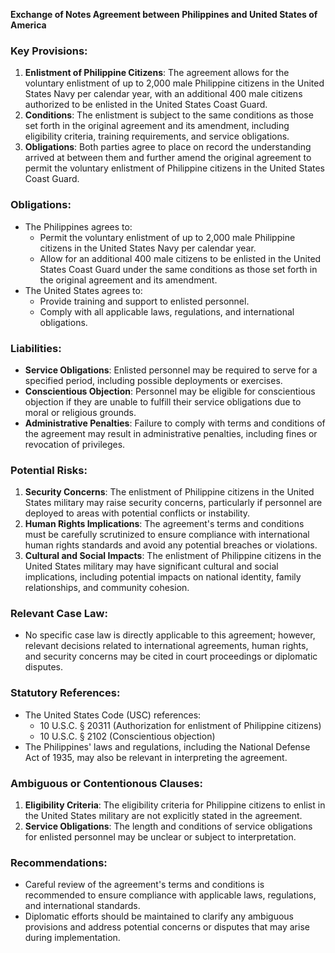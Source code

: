 **Exchange of Notes Agreement between Philippines and United States of America**

### Key Provisions:

1. **Enlistment of Philippine Citizens**: The agreement allows for the voluntary enlistment of up to 2,000 male Philippine citizens in the United States Navy per calendar year, with an additional 400 male citizens authorized to be enlisted in the United States Coast Guard.
2. **Conditions**: The enlistment is subject to the same conditions as those set forth in the original agreement and its amendment, including eligibility criteria, training requirements, and service obligations.
3. **Obligations**: Both parties agree to place on record the understanding arrived at between them and further amend the original agreement to permit the voluntary enlistment of Philippine citizens in the United States Coast Guard.

### Obligations:

* The Philippines agrees to:
	+ Permit the voluntary enlistment of up to 2,000 male Philippine citizens in the United States Navy per calendar year.
	+ Allow for an additional 400 male citizens to be enlisted in the United States Coast Guard under the same conditions as those set forth in the original agreement and its amendment.
* The United States agrees to:
	+ Provide training and support to enlisted personnel.
	+ Comply with all applicable laws, regulations, and international obligations.

### Liabilities:

* **Service Obligations**: Enlisted personnel may be required to serve for a specified period, including possible deployments or exercises.
* **Conscientious Objection**: Personnel may be eligible for conscientious objection if they are unable to fulfill their service obligations due to moral or religious grounds.
* **Administrative Penalties**: Failure to comply with terms and conditions of the agreement may result in administrative penalties, including fines or revocation of privileges.

### Potential Risks:

1. **Security Concerns**: The enlistment of Philippine citizens in the United States military may raise security concerns, particularly if personnel are deployed to areas with potential conflicts or instability.
2. **Human Rights Implications**: The agreement's terms and conditions must be carefully scrutinized to ensure compliance with international human rights standards and avoid any potential breaches or violations.
3. **Cultural and Social Impacts**: The enlistment of Philippine citizens in the United States military may have significant cultural and social implications, including potential impacts on national identity, family relationships, and community cohesion.

### Relevant Case Law:

* No specific case law is directly applicable to this agreement; however, relevant decisions related to international agreements, human rights, and security concerns may be cited in court proceedings or diplomatic disputes.

### Statutory References:

* The United States Code (USC) references:
	+ 10 U.S.C. § 20311 (Authorization for enlistment of Philippine citizens)
	+ 10 U.S.C. § 2102 (Conscientious objection)
* The Philippines' laws and regulations, including the National Defense Act of 1935, may also be relevant in interpreting the agreement.

### Ambiguous or Contentionous Clauses:

1. **Eligibility Criteria**: The eligibility criteria for Philippine citizens to enlist in the United States military are not explicitly stated in the agreement.
2. **Service Obligations**: The length and conditions of service obligations for enlisted personnel may be unclear or subject to interpretation.

### Recommendations:

* Careful review of the agreement's terms and conditions is recommended to ensure compliance with applicable laws, regulations, and international standards.
* Diplomatic efforts should be maintained to clarify any ambiguous provisions and address potential concerns or disputes that may arise during implementation.
